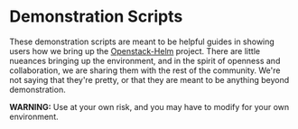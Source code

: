 # Demonstration Scripts

These demonstration scripts are meant to be helpful guides in showing users how we bring up the [Openstack-Helm](https://github.com/att-comdev/openstack-helm) project. There are little nueances bringing up the environment, and in the spirit of openness and collaboration, we are sharing them with the rest of the community. We're not saying that they're pretty, or that they are meant to be anything beyond demonstration.

**WARNING:** Use at your own risk, and you may have to modify for your own environment.
